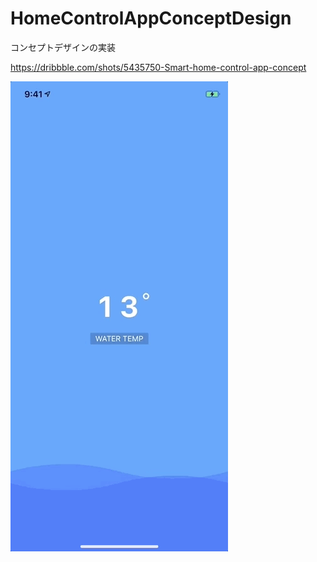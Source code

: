# HomeControlAppConceptDesign
コンセプトデザインの実装

https://dribbble.com/shots/5435750-Smart-home-control-app-concept

<img src="sample.gif">
